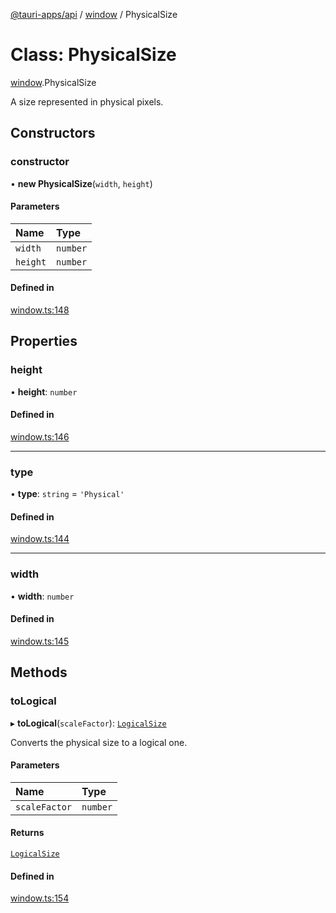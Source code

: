 [@tauri-apps/api](../README.md) / [window](../modules/window.md) / PhysicalSize

# Class: PhysicalSize

[window](../modules/window.md).PhysicalSize

A size represented in physical pixels.

## Constructors

### constructor

• **new PhysicalSize**(`width`, `height`)

#### Parameters

| Name | Type |
| :------ | :------ |
| `width` | `number` |
| `height` | `number` |

#### Defined in

[window.ts:148](https://github.com/tauri-apps/tauri/blob/86d82af/tooling/api/src/window.ts#L148)

## Properties

### height

• **height**: `number`

#### Defined in

[window.ts:146](https://github.com/tauri-apps/tauri/blob/86d82af/tooling/api/src/window.ts#L146)

___

### type

• **type**: `string` = `'Physical'`

#### Defined in

[window.ts:144](https://github.com/tauri-apps/tauri/blob/86d82af/tooling/api/src/window.ts#L144)

___

### width

• **width**: `number`

#### Defined in

[window.ts:145](https://github.com/tauri-apps/tauri/blob/86d82af/tooling/api/src/window.ts#L145)

## Methods

### toLogical

▸ **toLogical**(`scaleFactor`): [`LogicalSize`](window.LogicalSize.md)

Converts the physical size to a logical one.

#### Parameters

| Name | Type |
| :------ | :------ |
| `scaleFactor` | `number` |

#### Returns

[`LogicalSize`](window.LogicalSize.md)

#### Defined in

[window.ts:154](https://github.com/tauri-apps/tauri/blob/86d82af/tooling/api/src/window.ts#L154)
